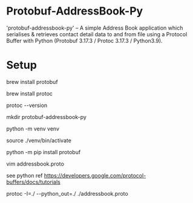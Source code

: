 # Protobuf-AddressBook-Py 
'protobuf-addressbook-py' – A simple Address Book application which serialises & retrieves contact detail data to and from file using a Protocol Buffer with Python (Protobuf 3.17.3 / Protoc 3.17.3 / Python3.9).

# Setup

brew install protobuf

brew install protoc

protoc --version

mkdir protobuf-addressbook-py

python -m venv venv

source ./venv/bin/activate

python -m pip install protobuf

vim addressbook.proto

see python ref https://developers.google.com/protocol-buffers/docs/tutorials

protoc -I=./ --python_out=./ ./addressbook.proto
